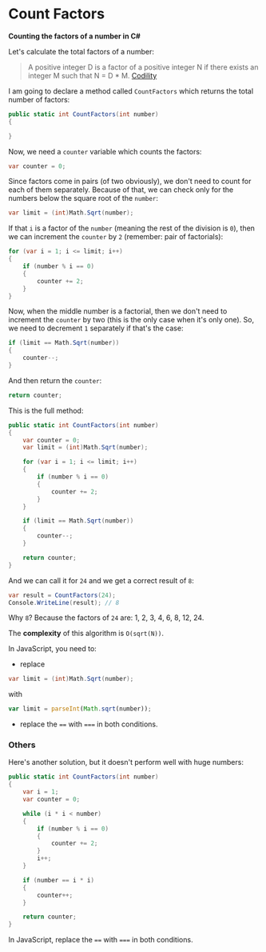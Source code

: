 # Count Factors

**Counting the factors of a number in C#**

Let's calculate the total factors of a number:

> A positive integer D is a factor of a positive integer N if there exists an integer M such that N = D * M.
[Codility](https://app.codility.com/programmers/lessons/10-prime_and_composite_numbers/count_factors)


I am going to declare a method called `CountFactors` which returns the total number of factors:

``` csharp
public static int CountFactors(int number)
{

}
```

Now, we need a `counter` variable which counts the factors:

``` csharp
var counter = 0;
```

Since factors come in pairs (of two obviously), we don't need to count for each of them separately. Because of that, we can check only for the numbers below the square root of the `number`:

``` csharp
var limit = (int)Math.Sqrt(number);
```

If that `i` is a factor of the `number` (meaning the rest of the division is `0`), then we can increment the `counter` by `2` (remember: pair of factorials):

``` csharp
for (var i = 1; i <= limit; i++)
{
    if (number % i == 0)
    {
        counter += 2;
    }
}
```

Now, when the middle number is a factorial, then we don't need to increment the `counter` by two (this is the only case when it's only one). So, we need to decrement `1` separately if that's the case:

``` csharp
if (limit == Math.Sqrt(number))
{
    counter--;
}
```

And then return the `counter`:

``` csharp
return counter;
```

This is the full method:

``` csharp
public static int CountFactors(int number)
{
    var counter = 0;
    var limit = (int)Math.Sqrt(number);

    for (var i = 1; i <= limit; i++)
    {
        if (number % i == 0)
        {
            counter += 2;
        }
    }

    if (limit == Math.Sqrt(number))
    {
        counter--;
    }

    return counter;
}
```

And we can call it for `24` and we get a correct result of `8`:

``` csharp
var result = CountFactors(24);
Console.WriteLine(result); // 8
```

Why `8`?
Because the factors of `24` are: 1, 2, 3, 4, 6, 8, 12, 24.

The **complexity** of this algorithm is `O(sqrt(N))`.

In JavaScript, you need to:
- replace
``` csharp
var limit = (int)Math.Sqrt(number);
```
with
``` js
var limit = parseInt(Math.sqrt(number));
```
- replace the `==` with `===` in both conditions.


### Others

Here's another solution, but it doesn't perform well with huge numbers:

``` csharp
public static int CountFactors(int number)
{
    var i = 1;
    var counter = 0;

    while (i * i < number)
    {
        if (number % i == 0)
        {
            counter += 2;
        }
        i++;
    }

    if (number == i * i)
    {
        counter++;
    }

    return counter;
}
```

In JavaScript, replace the `==` with `===` in both conditions.
